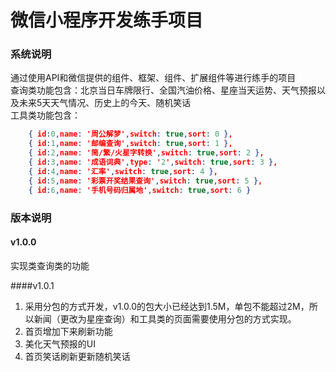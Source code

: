 # 微信小程序开发练手项目
### 系统说明
通过使用API和微信提供的组件、框架、组件、扩展组件等进行练手的项目  
查询类功能包含：北京当日车牌限行、全国汽油价格、星座当天运势、天气预报以及未来5天天气情况、历史上的今天、随机笑话  
工具类功能包含：
```json
    { id:0,name: '周公解梦',switch: true,sort: 0 },
    { id:1,name: '邮编查询',switch: true,sort: 1 },
    { id:2,name: '简/繁/火星字转换',switch: true,sort: 2 },
    { id:3,name: '成语词典',type: '2',switch: true,sort: 3 },
    { id:4,name: '汇率',switch: true,sort: 4 },
    { id:5,name: '彩票开奖结果查询',switch: true,sort: 5 },
    { id:6,name: '手机号码归属地',switch: true,sort: 6 }
```
### 版本说明
#### v1.0.0
实现类查询类的功能

####v1.0.1
1. 采用分包的方式开发，v1.0.0的包大小已经达到1.5M，单包不能超过2M，所以新闻（更改为星座查询）和工具类的页面需要使用分包的方式实现。
2. 首页增加下来刷新功能
3. 美化天气预报的UI
4. 首页笑话刷新更新随机笑话